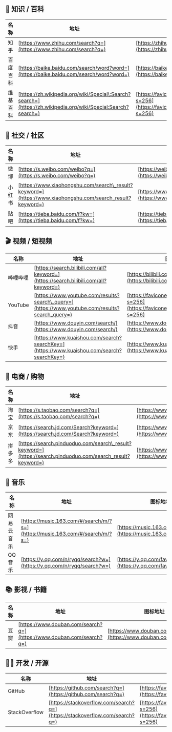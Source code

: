 ## 📘 知识 / 百科

| 名称            | 地址                                                                                                            | 图标地址                                                                                         |
| ------------- | ------------------------------------------------------------------------------------------------------------- | -------------------------------------------------------------------------------------------- |
| 知乎            | [https://www.zhihu.com/search?q=](https://www.zhihu.com/search?q=)                                            | [https://zhihu.com/favicon.ico](https://zhihu.com/favicon.ico)                               |
| 百度百科          | [https://baike.baidu.com/search/word?word=](https://baike.baidu.com/search/word?word=)                        | [https://baike.baidu.com/favicon.ico](https://baike.baidu.com/favicon.ico)                   |
| 维基百科          | [https://zh.wikipedia.org/wiki/Special\:Search?search=](https://zh.wikipedia.org/wiki/Special:Search?search=) | [https://favicone.com/wikipedia.org?s=256](https://favicone.com/wikipedia.org?s=256)         |

## 💬 社交 / 社区

| 名称  | 地址                                                                                                        | 图标地址                                                                               |
| --- | --------------------------------------------------------------------------------------------------------- | ---------------------------------------------------------------------------------- |
| 微博  | [https://s.weibo.com/weibo?q=](https://s.weibo.com/weibo?q=)                                              | [https://weibo.com/favicon.ico](https://weibo.com/favicon.ico)                     |
| 小红书 | [https://www.xiaohongshu.com/search\_result?keyword=](https://www.xiaohongshu.com/search_result?keyword=) | [https://www.xiaohongshu.com/favicon.ico](https://www.xiaohongshu.com/favicon.ico) |
| 贴吧  | [https://tieba.baidu.com/f?kw=](https://tieba.baidu.com/f?kw=)                                            | [https://tieba.baidu.com/favicon.ico](https://tieba.baidu.com/favicon.ico)         |

## 🎬 视频 / 短视频

| 名称      | 地址                                                                                              | 图标地址                                                                             |
| ------- | ----------------------------------------------------------------------------------------------- | -------------------------------------------------------------------------------- |
| 哔哩哔哩    | [https://search.bilibili.com/all?keyword=](https://search.bilibili.com/all?keyword=)            | [https://bilibili.com/favicon.ico](https://bilibili.com/favicon.ico)             |
| YouTube | [https://www.youtube.com/results?search\_query=](https://www.youtube.com/results?search_query=) | [https://favicone.com/youtube.com?s=256](https://favicone.com/youtube.com?s=256) |
| 抖音      | [https://www.douyin.com/search/](https://www.douyin.com/search/)                                | [https://www.douyin.com/favicon.ico](https://www.douyin.com/favicon.ico)         |
| 快手      | [https://www.kuaishou.com/search?searchKey=](https://www.kuaishou.com/search?searchKey=)        | [https://www.kuaishou.com/favicon.ico](https://www.kuaishou.com/favicon.ico)     |

## 🛒 电商 / 购物

| 名称  | 地址                                                                                                          | 图标地址                                                                           |
| --- | ----------------------------------------------------------------------------------------------------------- | ------------------------------------------------------------------------------ |
| 淘宝  | [https://s.taobao.com/search?q=](https://s.taobao.com/search?q=)                                            | [https://www.taobao.com/favicon.ico](https://www.taobao.com/favicon.ico)       |
| 京东  | [https://search.jd.com/Search?keyword=](https://search.jd.com/Search?keyword=)                              | [https://www.jd.com/favicon.ico](https://www.jd.com/favicon.ico)               |
| 拼多多 | [https://search.pinduoduo.com/search\_result?keyword=](https://search.pinduoduo.com/search_result?keyword=) | [https://www.pinduoduo.com/favicon.png](https://www.pinduoduo.com/favicon.png) |

## 🎵 音乐

| 名称    | 地址                                                                           | 图标地址                                                                   |
| ----- | ---------------------------------------------------------------------------- | ---------------------------------------------------------------------- |
| 网易云音乐 | [https://music.163.com/#/search/m/?s=](https://music.163.com/#/search/m/?s=) | [https://music.163.com/favicon.ico](https://music.163.com/favicon.ico) |
| QQ音乐  | [https://y.qq.com/n/ryqq/search?w=](https://y.qq.com/n/ryqq/search?w=)       | [https://y.qq.com/favicon.ico](https://y.qq.com/favicon.ico)           |

## 📚 影视 / 书籍

| 名称 | 地址                                                                   | 图标地址                                                                     |
| -- | -------------------------------------------------------------------- | ------------------------------------------------------------------------ |
| 豆瓣 | [https://www.douban.com/search?q=](https://www.douban.com/search?q=) | [https://www.douban.com/favicon.ico](https://www.douban.com/favicon.ico) |

## 👨‍💻 开发 / 开源

| 名称     | 地址                                                           | 图标地址                                                                           |
| ------ | ------------------------------------------------------------ | ------------------------------------------------------------------------------ |
| GitHub | [https://github.com/search?q=](https://github.com/search?q=) | [https://favicone.com/github.com?s=256](https://favicone.com/github.com?s=256) |
| StackOverflow | [https://stackoverflow.com/search?q=](https://stackoverflow.com/search?q=) | [https://favicone.com/stackoverflow.com?s=256](https://favicone.com/stackoverflow.com?s=256) |
